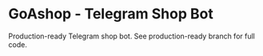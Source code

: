 # GoAshop - Telegram Shop Bot
Production-ready Telegram shop bot. See production-ready branch for full code.
